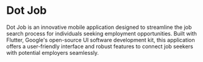 # Dot Job

Dot Job is an innovative mobile application designed to streamline the job search process for individuals seeking employment opportunities. Built with Flutter, Google's open-source UI software development kit, this application offers a user-friendly interface and robust features to connect job seekers with potential employers seamlessly.
